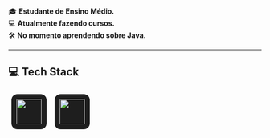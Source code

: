 🎓 **Estudante de Ensino Médio.**  
💻 **Atualmente fazendo cursos.**  
🛠️ **No momento aprendendo sobre Java.**

---

## 💻 Tech Stack

<p align="left">
  <img src="https://cdn.jsdelivr.net/gh/devicons/devicon/icons/java/java-original.svg" height="50" style="background-color:#1e1e1e; border-radius:12px; padding:10px; margin:6px;" />
  <img src="https://cdn.jsdelivr.net/gh/devicons/devicon/icons/mysql/mysql-original.svg" height="50" style="background-color:#1e1e1e; border-radius:12px; padding:10px; margin:6px;" />
</p>
